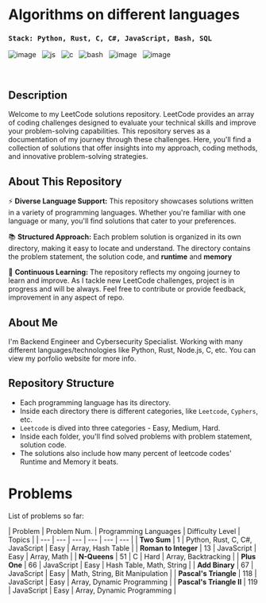 # Algorithms on different languages

### `Stack: Python, Rust, C, C#, JavaScript, Bash, SQL`

![image](https://github.com/Jubiko31/algorithms_main/assets/53910160/c9322977-fdee-4bf1-abc0-f30d278bc15f) &nbsp;
![js](https://user-images.githubusercontent.com/53910160/199490677-bfd4bb5c-a6ee-4501-b508-2d5ffb0acb84.png) &nbsp;
![c](https://user-images.githubusercontent.com/53910160/199491282-735a27c1-85b5-451d-befd-ca86a5b00394.png) &nbsp;
![bash](https://user-images.githubusercontent.com/53910160/236694261-87224151-c96a-484f-850e-fbd9f122b781.png) &nbsp;
![image](https://github.com/Jubiko31/algorithms_main/assets/53910160/5ea51860-2075-486c-8afc-6e562476d6f5)  &nbsp;
![image](https://github.com/Jubiko31/algorithms_main/assets/53910160/46afdd47-2d6b-482c-978e-adc204b35020)

<br />

## Description

Welcome to my LeetCode solutions repository. LeetCode provides an array of coding challenges designed to evaluate your technical skills and improve your problem-solving capabilities. This repository serves as a documentation of my journey through these challenges. Here, you'll find a collection of solutions that offer insights into my approach, coding methods, and innovative problem-solving strategies.


## About This Repository

⚡ **Diverse Language Support:** This repository showcases solutions written in a variety of programming languages. Whether you're familiar with one language or many, you'll find solutions that cater to your preferences.

📚 **Structured Approach:** Each problem solution is organized in its own directory, making it easy to locate and understand. The directory contains the problem statement, the solution code, and **runtime** and **memory**

🌌 **Continuous Learning:** The repository reflects my ongoing journey to learn and improve. As I tackle new LeetCode challenges, project is in progress and will be always. Feel free to contribute or provide feedback, improvement in any aspect of repo.


## About Me

I'm Backend Engineer and Cybersecurity Specialist. Working with many different languages/technologies like Python, Rust, Node.js, C, etc. You can view my porfolio website for more info.


## Repository Structure

- Each programming language has its directory.
- Inside each directory there is different categories, like `Leetcode`, `Cyphers`, etc.
- `Leetcode` is dived into three categories - Easy, Medium, Hard.
- Inside each folder, you'll find solved problems with problem statement, solution code.
- The solutions also include how many percent of leetcode codes' Runtime and Memory it beats.


# Problems

List of problems so far:

| Problem | Problem Num. | Programming Languages | Difficulty Level | Topics |
| --- | --- | --- | --- | --- | --- |
| **Two Sum** | 1 | Python, Rust, C, C#, JavaScript | Easy | Array, Hash Table |
| **Roman to Integer** | 13 | JavaScript | Easy | Array, Math |
| **N-Queens** | 51 | C | Hard | Array, Backtracking |
| **Plus One** | 66 | JavaScript | Easy | Hash Table, Math, String |
| **Add Binary** | 67 | JavaScript | Easy | Math, String, Bit Manipulation |
| **Pascal's Triangle** | 118 | JavaScript | Easy | Array, Dynamic Programming |
| **Pascal's Triangle II** | 119 | JavaScript | Easy | Array, Dynamic Programming |

